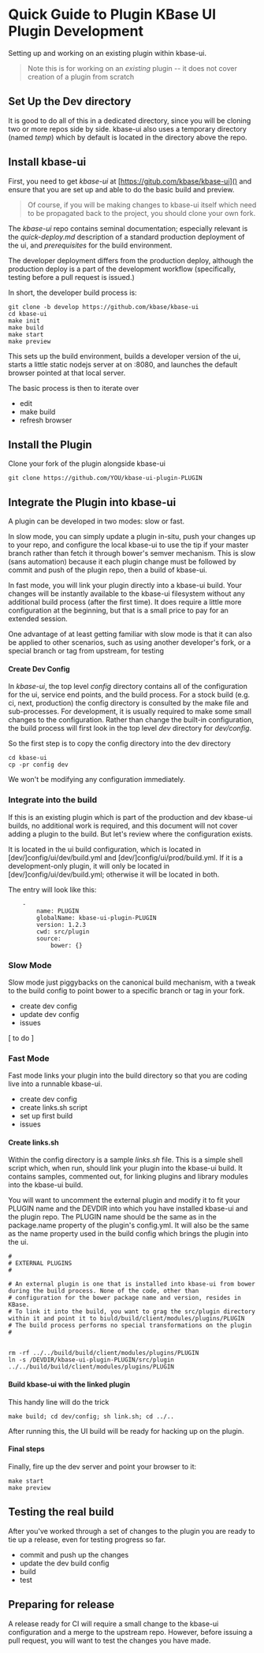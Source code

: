 
# Quick Guide to Plugin KBase UI Plugin Development

Setting up and working on an existing plugin within kbase-ui.

> Note this is for working on an *existing* plugin -- it does not cover creation of a plugin from scratch

## Set Up the Dev directory

It is good to do all of this in a dedicated directory, since you will be cloning two or more repos side by side. kbase-ui also uses a temporary directory (named *temp*) which by default is located in the directory above the repo.

## Install kbase-ui

First, you need to get *kbase-ui* at [https://gitub.com/kbase/kbase-ui]() and ensure that you are set up and able to do the basic build and preview. 


> Of course, if you will be making changes to kbase-ui itself which need to be propagated back to the project, you should clone your own fork.

The *kbase-ui* repo contains seminal documentation; especially relevant is the *quick-deploy.md* description of a standard production deployment of the ui, and *prerequisites* for the build environment. 

The developer deployment differs from the production deploy, although the production deploy is a part of the development workflow (specifically, testing before a pull request is issued.)

In short, the developer build process is:

```
git clone -b develop https://github.com/kbase/kbase-ui
cd kbase-ui
make init
make build
make start
make preview
```

This sets up the build environment, builds a developer version of the ui, starts a little static nodejs server at on :8080, and launches the default browser pointed at that local server.

The basic process is then to iterate over

- edit
- make build
- refresh browser

## Install the Plugin

Clone your fork of the plugin alongside kbase-ui

```
git clone https://github.com/YOU/kbase-ui-plugin-PLUGIN
```

## Integrate the Plugin into kbase-ui

A plugin can be developed in two modes: slow or fast.

In slow mode, you can simply update a plugin in-situ, push your changes up to your repo, and configure the local kbase-ui to use the tip if your master branch rather than fetch it through bower's semver mechanism. This is slow (sans automation) because it each plugin change must be followed by commit and push of the plugin repo, then a build of kbase-ui.

In fast mode, you will link your plugin directly into a kbase-ui build. Your changes will be instantly available to the kbase-ui filesystem without any additional build process (after the first time). It does require a little more configuration at the beginning, but that is a small price to pay for an extended session.

One advantage of at least getting familiar with slow mode is that it can also be applied to other scenarios, such as using another developer's fork, or a special branch or tag from upstream, for testing

#### Create Dev Config

In *kbase-ui*, the top level *config* directory contains all of the configuration for the ui, service end points, and the build process. For a stock build (e.g. ci, next, production) the config directory is consulted by the make file and sub-processes. For development, it is usually required to make some small changes to the configuration. Rather than change the built-in configuration, the build process will first look in the top level *dev* directory for *dev/config*. 

So the first step is to copy the config directory into the dev directory

```
cd kbase-ui
cp -pr config dev
```
We won't be modifying any configuration immediately.


### Integrate into the build

If this is an existing plugin which is part of the production and dev kbase-ui builds, no additional work is required, and this document will not cover adding a plugin to the build. But let's review where the configuration exists.

It is located in the ui build configuration, which is located in [dev/]config/ui/dev/build.yml and [dev/]config/ui/prod/build.yml. If it is a development-only plugin, it will only be located in [dev/]config/ui/dev/build.yml; otherwise it will be located in both.

The entry will look like this:

```
    -
        name: PLUGIN
        globalName: kbase-ui-plugin-PLUGIN
        version: 1.2.3
        cwd: src/plugin
        source:
            bower: {}
```

### Slow Mode

Slow mode just piggybacks on the canonical build mechanism, with a tweak to the build config to point bower to a specific branch or tag in your fork.

- create dev config
- update dev config
- issues

[ to do ]

### Fast Mode

Fast mode links your plugin into the build directory so that you are coding live into a runnable kbase-ui.

- create dev config
- create links.sh script
- set up first build
- issues


#### Create links.sh

Within the config directory is a sample *links.sh* file. This is a simple shell script which, when run, should link your plugin into the kbase-ui build. It contains samples, commented out, for linking plugins and library modules into the kbase-ui build.

You will want to uncomment the external plugin and modify it to fit your PLUGIN name and the DEVDIR into which you have installed kbase-ui and the plugin repo. The PLUGIN name should be the same as in the package.name property of the plugin's config.yml. It will also be the same as the name property used in the build config which brings the plugin into the ui.

```
#
# EXTERNAL PLUGINS
#

# An external plugin is one that is installed into kbase-ui from bower during the build process. None of the code, other than 
# configuration for the bower package name and version, resides in KBase.
# To link it into the build, you want to grag the src/plugin directory within it and point it to biuld/build/client/modules/plugins/PLUGIN
# The build process performs no special transformations on the plugin
# 


rm -rf ../../build/build/client/modules/plugins/PLUGIN
ln -s /DEVDIR/kbase-ui-plugin-PLUGIN/src/plugin ../../build/build/client/modules/plugins/PLUGIN
```

#### Build kbase-ui with the linked plugin

This handy line will do the trick

```
make build; cd dev/config; sh link.sh; cd ../..
```

After running this, the UI build will be ready for hacking up on the plugin.

#### Final steps

Finally, fire up the dev server and point your browser to it:

```
make start
make preview
```


## Testing the real build

After you've worked through a set of changes to the plugin you are ready to tie
up a release, even for testing progress so far.

- commit and push up the changes
- update the dev build config
- build 
- test

## Preparing for release

A release ready for CI will require a small change to the kbase-ui configuration and a merge to the upstream repo. However, before issuing a pull request, you will want to test the changes you have made.